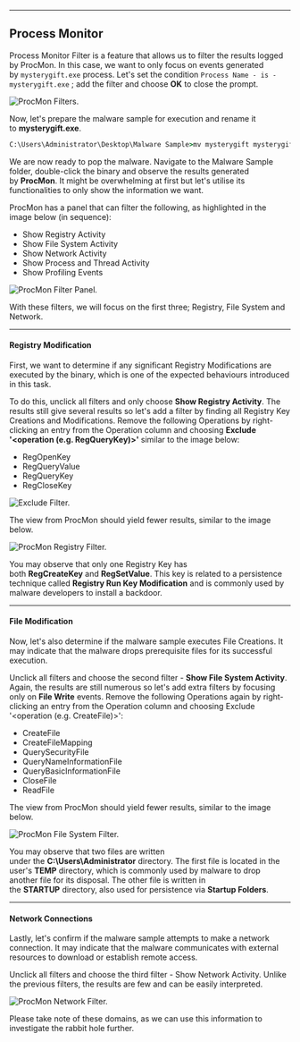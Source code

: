 --- ---

<h2>Process Monitor</h2>

Process Monitor Filter is a feature that allows us to filter the results logged by ProcMon. In this case, we want to only focus on events generated by `mysterygift.exe` process. Let's set the condition `Process Name - is - mysterygift.exe` ; add the filter and choose **OK** to close the prompt. 

![ProcMon Filters.](https://tryhackme-images.s3.amazonaws.com/user-uploads/5dbea226085ab6182a2ee0f7/room-content/ba3d3ff4ebdb70b61d9f46f7efc081c2.png)  

Now, let's prepare the malware sample for execution and rename it to **mysterygift.exe**.

```cmd
C:\Users\Administrator\Desktop\Malware Sample>mv mysterygift mysterygift.exe
```

We are now ready to pop the malware. Navigate to the Malware Sample folder, double-click the binary and observe the results generated by **ProcMon**. It might be overwhelming at first but let's utilise its functionalities to only show the information we want.

ProcMon has a panel that can filter the following, as highlighted in the image below (in sequence):

-   Show Registry Activity
-   Show File System Activity
-   Show Network Activity
-   Show Process and Thread Activity
-   Show Profiling Events

![ProcMon Filter Panel.](https://tryhackme-images.s3.amazonaws.com/user-uploads/5dbea226085ab6182a2ee0f7/room-content/795f4e9571af1fae9d4bb742ad13c8a5.png)  

With these filters, we will focus on the first three; Registry, File System and Network.

---

<h4>Registry Modification</h4>

First, we want to determine if any significant Registry Modifications are executed by the binary, which is one of the expected behaviours introduced in this task.

To do this, unclick all filters and only choose **Show Registry Activity**. The results still give several results so let's add a filter by finding all Registry Key Creations and Modifications. Remove the following Operations by right-clicking an entry from the Operation column and choosing **Exclude '<operation (e.g. RegQueryKey)>'** similar to the image below:

-   RegOpenKey
-   RegQueryValue
-   RegQueryKey
-   RegCloseKey

![Exclude Filter.](https://tryhackme-images.s3.amazonaws.com/user-uploads/5dbea226085ab6182a2ee0f7/room-content/868f1b11f87c2cf30aa7c924e3010538.png)  

The view from ProcMon should yield fewer results, similar to the image below.

![ProcMon Registry Filter.](https://tryhackme-images.s3.amazonaws.com/user-uploads/5dbea226085ab6182a2ee0f7/room-content/eab9899da0795bfcd16a7b6d76950b5f.png)  

You may observe that only one Registry Key has both **RegCreateKey** and **RegSetValue**. This key is related to a persistence technique called **Registry Run Key Modification** and is commonly used by malware developers to install a backdoor. 

---

<h4>File Modification</h4>

Now, let's also determine if the malware sample executes File Creations. It may indicate that the malware drops prerequisite files for its successful execution.

Unclick all filters and choose the second filter - **Show File System Activity**. Again, the results are still numerous so let's add extra filters by focusing only on **File Write** events. Remove the following Operations again by right-clicking an entry from the Operation column and choosing Exclude '<operation (e.g. CreateFile)>':

-   CreateFile
-   CreateFileMapping
-   QuerySecurityFile
-   QueryNameInformationFile
-   QueryBasicInformationFile
-   CloseFile
-   ReadFile

The view from ProcMon should yield fewer results, similar to the image below.

![ProcMon File System Filter.](https://tryhackme-images.s3.amazonaws.com/user-uploads/5dbea226085ab6182a2ee0f7/room-content/26d9eb0b4bdaa5427e22c62b4c8b375f.png)  

You may observe that two files are written under the **C:\Users\Administrator** directory. The first file is located in the user's **TEMP** directory, which is commonly used by malware to drop another file for its disposal. The other file is written in the **STARTUP** directory, also used for persistence via **Startup Folders**.  

---

<h4>Network Connections</h4>

Lastly, let's confirm if the malware sample attempts to make a network connection. It may indicate that the malware communicates with external resources to download or establish remote access.

Unclick all filters and choose the third filter - Show Network Activity. Unlike the previous filters, the results are few and can be easily interpreted.

![ProcMon Network Filter.](https://tryhackme-images.s3.amazonaws.com/user-uploads/5dbea226085ab6182a2ee0f7/room-content/5df70ef1f352bd85ed8120b3b72b0bf4.png)  

Please take note of these domains, as we can use this information to investigate the rabbit hole further.